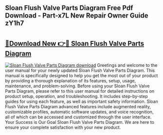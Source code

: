 ## Sloan Flush Valve Parts Diagram Free Pdf Download - Part-x7L New Repair Owner Guide zY1h7

# <h2><a href="http://dfknvq.blite.top/?on=Sloan+Flush+Valve+Parts+Diagram">🔗Download New 👉🔴 Sloan Flush Valve Parts Diagram</a></h2>

[![Sloan Flush Valve Parts Diagram download](https://i.imgur.com/lujVjoI.png)](http://dfknvq.blite.top/?on=Sloan+Flush+Valve+Parts+Diagram)
Greetings and welcome to the user manual for your newly updated Sloan Flush Valve Parts Diagram. This manual is specifically designed to help you get the most out of your product by providing a thorough explanation of its features, setup, usage, maintenance, and problem-solving. Before using your Sloan Flush Valve Parts Diagram, please refer to this user manual for detailed instructions on product setup, operation, and troubleshooting. It includes step-by-step guides for using each feature, as well as important safety information. Sloan Flush Valve Parts Diagram advanced features include augmented reality, customizable profiles, automatic software updates, and voice recognition, all of which can be accessed and customized through the user interface. Your Success is Our Goal Sloan Flush Valve Parts Diagram. We are here to ensure your complete satisfaction with your new product.
